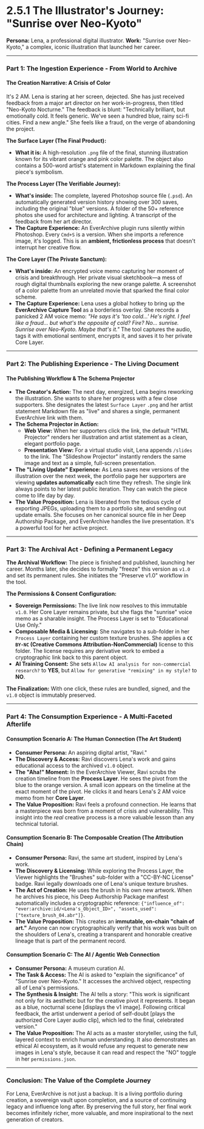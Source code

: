 # 2.5.1 The Illustrator's Journey: "Sunrise over Neo-Kyoto"

**Persona:** Lena, a professional digital illustrator.
**Work:** "Sunrise over Neo-Kyoto," a complex, iconic illustration that launched her career.

---

### **Part 1: The Ingestion Experience - From World to Archive**

#### **The Creation Narrative: A Crisis of Color**
It's 2 AM. Lena is staring at her screen, dejected. She has just received feedback from a major art director on her work-in-progress, then titled "Neo-Kyoto Nocturne." The feedback is blunt: "Technically brilliant, but emotionally cold. It feels generic. We've seen a hundred blue, rainy sci-fi cities. Find a new angle." She feels like a fraud, on the verge of abandoning the project.

**The Surface Layer (The Final Product):**
*   **What it is:** A high-resolution `.png` file of the final, stunning illustration known for its vibrant orange and pink color palette. The object also contains a 500-word artist's statement in Markdown explaining the final piece's symbolism.

**The Process Layer (The Verifiable Journey):**
*   **What's inside:** The complete, layered Photoshop source file (`.psd`). An automatically generated version history showing over 300 saves, including the original "blue" versions. A folder of the 50+ reference photos she used for architecture and lighting. A transcript of the feedback from her art director.
*   **The Capture Experience:** An EverArchive plugin runs silently within Photoshop. Every `Cmd+S` is a version. When she imports a reference image, it's logged. This is an **ambient, frictionless process** that doesn't interrupt her creative flow.

**The Core Layer (The Private Sanctum):**
*   **What's inside:** An encrypted voice memo capturing her moment of crisis and breakthrough. Her private visual sketchbook—a mess of rough digital thumbnails exploring the new orange palette. A screenshot of a color palette from an unrelated movie that sparked the final color scheme.
*   **The Capture Experience:** Lena uses a global hotkey to bring up the **EverArchive Capture Tool** as a borderless overlay. She records a panicked 2 AM voice memo: *"He says it's 'too cold...' He's right. I feel like a fraud... but what's the opposite of cold? Fire? No... sunrise. Sunrise over Neo-Kyoto. Maybe that's it."* The tool captures the audio, tags it with emotional sentiment, encrypts it, and saves it to her private Core Layer.

---

### **Part 2: The Publishing Experience - The Living Document**

#### **The Publishing Workflow & The Schema Projector**
*   **The Creator's Action:** The next day, energized, Lena begins reworking the illustration. She wants to share her progress with a few close supporters. She designates the latest `Surface Layer` `.png` and her artist statement Markdown file as "live" and shares a single, permanent EverArchive link with them.
*   **The Schema Projector in Action:**
    *   **Web View:** When her supporters click the link, the default "HTML Projector" renders her illustration and artist statement as a clean, elegant portfolio page.
    *   **Presentation View:** For a virtual studio visit, Lena appends `/slides` to the link. The "Slideshow Projector" instantly renders the same image and text as a simple, full-screen presentation.
*   **The "Living Update" Experience:** As Lena saves new versions of the illustration over the next week, the portfolio page her supporters are viewing **updates automatically** each time they refresh. The single link always points to her latest public iteration. They can watch the piece come to life day by day.
*   **The Value Proposition:** Lena is liberated from the tedious cycle of exporting JPEGs, uploading them to a portfolio site, and sending out update emails. She focuses on her canonical source file in her Deep Authorship Package, and EverArchive handles the live presentation. It's a powerful tool for her active project.

---

### **Part 3: The Archival Act - Defining a Permanent Legacy**

**The Archival Workflow:**
The piece is finished and published, launching her career. Months later, she decides to formally "freeze" this version as `v1.0` and set its permanent rules. She initiates the "Preserve v1.0" workflow in the tool.

**The Permissions & Consent Configuration:**
*   **Sovereign Permissions:** The live link now resolves to this immutable `v1.0`. Her Core Layer remains private, but she flags the "sunrise" voice memo as a sharable insight. The Process Layer is set to "Educational Use Only."
*   **Composable Media & Licensing:** She navigates to a sub-folder in her `Process Layer` containing her custom texture brushes. She applies a **`CC BY-NC` (Creative Commons Attribution-NonCommercial)** license to this folder. The license requires any derivative work to embed a cryptographic link back to this parent object.
*   **AI Training Consent:** She sets `Allow AI analysis for non-commercial research?` to **YES**, but `Allow for generative "remixing" in my style?` to **NO**.

**The Finalization:**
With one click, these rules are bundled, signed, and the `v1.0` object is immutably preserved.

---

### **Part 4: The Consumption Experience - A Multi-Faceted Afterlife**

#### **Consumption Scenario A: The Human Connection (The Art Student)**
*   **Consumer Persona:** An aspiring digital artist, "Ravi."
*   **The Discovery & Access:** Ravi discovers Lena's work and gains educational access to the archived `v1.0` object.
*   **The "Aha!" Moment:** In the EverArchive Viewer, Ravi scrubs the creation timeline from the **Process Layer**. He sees the pivot from the blue to the orange version. A small icon appears on the timeline at the exact moment of the pivot. He clicks it and hears Lena's 2 AM voice memo from her **Core Layer**.
*   **The Value Proposition:** Ravi feels a profound connection. He learns that a masterpiece was born from a moment of crisis and vulnerability. This insight into the *real* creative process is a more valuable lesson than any technical tutorial.

#### **Consumption Scenario B: The Composable Creation (The Attribution Chain)**
*   **Consumer Persona:** Ravi, the same art student, inspired by Lena's work.
*   **The Discovery & Licensing:** While exploring the Process Layer, the Viewer highlights the "Brushes" sub-folder with a "CC-BY-NC License" badge. Ravi legally downloads one of Lena's unique texture brushes.
*   **The Act of Creation:** He uses the brush in his own new artwork. When he archives his piece, his Deep Authorship Package manifest automatically includes a cryptographic reference: `{"influence_of": "ever:archive:id/<Lena's_Object_ID>", "assets_used": ["texture_brush_04.abr"]}`.
*   **The Value Proposition:** This creates an **immutable, on-chain "chain of art."** Anyone can now cryptographically verify that his work was built on the shoulders of Lena's, creating a transparent and honorable creative lineage that is part of the permanent record.

#### **Consumption Scenario C: The AI / Agentic Web Connection**
*   **Consumer Persona:** A museum curation AI.
*   **The Task & Access:** The AI is asked to "explain the significance" of "Sunrise over Neo-Kyoto." It accesses the archived object, respecting all of Lena's permissions.
*   **The Synthesis & Insight:** The AI tells a story: "This work is significant not only for its aesthetic but for the creative pivot it represents. It began as a blue, nocturnal scene [displays the v1 image]. Following critical feedback, the artist underwent a period of self-doubt [plays the authorized Core Layer audio clip], which led to the final, celebrated version."
*   **The Value Proposition:** The AI acts as a master storyteller, using the full, layered context to enrich human understanding. It also demonstrates an ethical AI ecosystem, as it would refuse any request to generate new images in Lena's style, because it can read and respect the "NO" toggle in her `permissions.json`.
---

### **Conclusion: The Value of the Complete Journey**
For Lena, EverArchive is not just a backup. It is a living portfolio during creation, a sovereign vault upon completion, and a source of continuing legacy and influence long after. By preserving the full story, her final work becomes infinitely richer, more valuable, and more inspirational to the next generation of creators.
